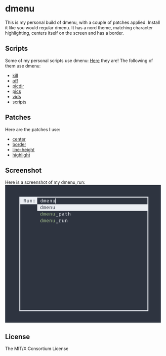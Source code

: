 # dmenu

This is my personal build of dmenu, with a couple of patches applied.
Install it like you would regular dmenu.
It has a nord theme, matching character highlighting, centers itself on the screen and has a border.

## Scripts

Some of my personal scripts use dmenu:
[Here](https://github.com/sandalbanditten/scripts) they are!
The following of them use dmenu:
* [kill](https://github.com/sandalbanditten/scripts/blob/main/kill)
* [off](https://github.com/sandalbanditten/scripts/blob/main/off)
* [picdir](https://github.com/sandalbanditten/scripts/blob/main/picdir)
* [pics](https://github.com/sandalbanditten/scripts/blob/main/pics)
* [vids](https://github.com/sandalbanditten/scripts/blob/main/vids)
* [scripts](https://github.com/sandalbanditten/scripts/blob/main/scripts)

## Patches

Here are the patches I use:
* [center](https://tools.suckless.org/dmenu/patches/center/)
* [border](https://tools.suckless.org/dmenu/patches/border/)
* [line-height](https://tools.suckless.org/dmenu/patches/line-height/)
* [highlight](https://tools.suckless.org/dmenu/patches/highlight/)

## Screenshot

Here is a screenshot of my dmenu_run:
![My build of st](screenshot.png)

## License
The MIT/X Consortium License
